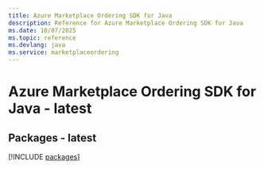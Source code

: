 ```yaml
---
title: Azure Marketplace Ordering SDK for Java
description: Reference for Azure Marketplace Ordering SDK for Java
ms.date: 10/07/2025
ms.topic: reference
ms.devlang: java
ms.service: marketplaceordering
---
```

# Azure Marketplace Ordering SDK for Java - latest
## Packages - latest
[!INCLUDE [packages](marketplace-ordering-index.md)]